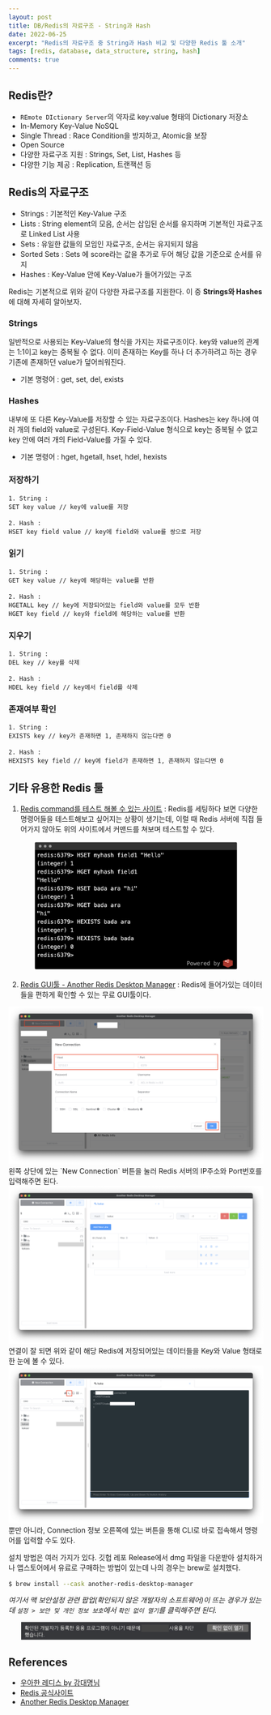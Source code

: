```yaml
---
layout: post
title: DB/Redis의 자료구조 - String과 Hash
date: 2022-06-25
excerpt: "Redis의 자료구조 중 String과 Hash 비교 및 다양한 Redis 툴 소개"
tags: [redis, database, data_structure, string, hash]
comments: true
---
```


## Redis란?
- `REmote DIctionary Server`의 약자로 key:value 형태의 Dictionary 저장소
- In-Memory Key-Value NoSQL
- Single Thread : Race Condition을 방지하고, Atomic을 보장
- Open Source
- 다양한 자료구조 지원 : Strings, Set, List, Hashes 등
- 다양한 기능 제공 : Replication, 트랜잭션 등

## Redis의 자료구조
- Strings : 기본적인 Key-Value 구조
- Lists : String element의 모음, 순서는 삽입된 순서를 유지하며 기본적인 자료구조로 Linked List 사용
- Sets : 유일한 값들의 모임인 자료구조, 순서는 유지되지 않음
- Sorted Sets : Sets 에 score라는 값을 추가로 두어 해당 값을 기준으로 순서를 유지
- Hashes : Key-Value 안에 Key-Value가 들어가있는 구조

Redis는 기본적으로 위와 같이 다양한 자료구조를 지원한다. 이 중 **Strings와 Hashes**에 대해 자세히 알아보자.

### Strings
일반적으로 사용되는 Key-Value의 형식을 가지는 자료구조이다.
key와 value의 관계는 1:1이고 key는 중복될 수 없다.
이미 존재하는 Key를 하나 더 추가하려고 하는 경우 기존에 존재하던 value가 덮어씌워진다.  
* 기본 명령어 : get, set, del, exists

### Hashes
내부에 또 다른 Key-Value를 저장할 수 있는 자료구조이다.
Hashes는 key 하나에 여러 개의 field와 value로 구성된다.
Key-Field-Value 형식으로 key는 중복될 수 없고 key 안에 여러 개의 Field-Value를 가질 수 있다.  
* 기본 명령어 : hget, hgetall, hset, hdel, hexists

### 저장하기
```
1. String : 
SET key value // key에 value를 저장

2. Hash :
HSET key field value // key에 field와 value를 쌍으로 저장
```

### 읽기
```
1. String :
GET key value // key에 해당하는 value를 반환

2. Hash :
HGETALL key // key에 저장되어있는 field와 value를 모두 반환
HGET key field // key와 field에 해당하는 value를 반환
```

### 지우기
```
1. String :
DEL key // key를 삭제

2. Hash :
HDEL key field // key에서 field를 삭제
```

### 존재여부 확인
```
1. String :
EXISTS key // key가 존재하면 1, 존재하지 않는다면 0

2. Hash :
HEXISTS key field // key에 field가 존재하면 1, 존재하지 않는다면 0
```

## 기타 유용한 Redis 툴
1. [Redis command를 테스트 해볼 수 있는 사이트](https://redis.io/commands/hset/) : Redis를 세팅하다 보면 다양한 명령어들을 테스트해보고 싶어지는 상황이 생기는데, 이럴 때 Redis 서버에 직접 들어가지 않아도 위의 사이트에서 커맨드를 쳐보며 테스트할 수 있다.
<div style="width:80% !important; margin:0 auto">
<img src="/assets/img/redis1.png" alt="redis1.png">
</div>

2. [Redis GUI툴 - Another Redis Desktop Manager](https://github.com/qishibo/AnotherRedisDesktopManager) : Redis에 들어가있는 데이터들을 편하게 확인할 수 있는 무료 GUI툴이다.
<div style="width:100% !important; margin:0 auto">
<img src="/assets/img/redis2.png" alt="redis2.png">
</div>
왼쪽 상단에 있는 `New Connection` 버튼을 눌러 Redis 서버의 IP주소와 Port번호를 입력해주면 된다.

<div style="width:100% !important; margin:0 auto">
<img src="/assets/img/redis3.png" alt="redis3.png">
</div>
연결이 잘 되면 위와 같이 해당 Redis에 저장되어있는 데이터들을 Key와 Value 형태로 한 눈에 볼 수 있다.

<div style="width:100% !important; margin:0 auto">
<img src="/assets/img/redis4.png" alt="redis4.png">
</div>
뿐만 아니라, Connection 정보 오른쪽에 있는 버튼을 통해 CLI로 바로 접속해서 명령어를 입력할 수도 있다.

설치 방법은 여러 가지가 있다.
깃헙 레포 Release에서 dmg 파일을 다운받아 설치하거나 앱스토어에서 유료로 구매하는 방법이 있는데 나의 경우는 brew로 설치했다.

```bash
$ brew install --cask another-redis-desktop-manager
```

*여기서 맥 보안설정 관련 팝업(확인되지 않은 개발자의 소프트웨어)이 뜨는 경우가 있는데 `설정 > 보안 및 개인 정보 보호`에서 `확인 없이 열기`를 클릭해주면 된다.*
<div style="width:90% !important; margin:0 auto">
<img src="/assets/img/redis5.png" alt="redis5.png">
</div>

## References
- [우아한 레디스 by 강대명님](https://www.youtube.com/watch?v=mPB2CZiAkKM&ab_channel=%EC%9A%B0%EC%95%84%ED%95%9CTech)
- [Redis 공식사이트](https://redis.io/commands/hset/)
- [Another Redis Desktop Manager](https://github.com/qishibo/AnotherRedisDesktopManager)
